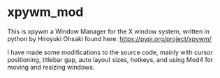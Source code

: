 # xpywm_mod

This is xpywm a Window Manager for the X window system, written in python by Hiroyuki Ohsaki
found here: https://pypi.org/project/xpywm/

I have made some modifications to the source code, mainly with cursor positioning, titlebar gap, auto layout sizes, hotkeys, and
using Mod4 for moving and resizing windows. 
